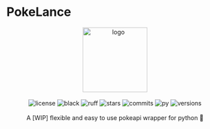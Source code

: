 # PokeLance

<p style="text-align:center;">
<img src="https://raw.githubusercontent.com/sarthhh/wyvern/master/docs/assets/wyvern.png" height=150 width=150 alt="logo"><br><br>
<img src="https://img.shields.io/github/license/sarthhh/wyvern?style=flat-square" alt="license">
<img src="https://img.shields.io/badge/code%20style-black-000000.svg?style=flat-square" alt="black">
<img src="https://img.shields.io/badge/%20type_checker-ruff-%231674b1?style=flat-square" alt="ruff">
<img src="https://img.shields.io/github/stars/sarthhh/wyvern?style=flat-square" alt="stars">
<img src="https://img.shields.io/github/last-commit/sarthhh/wyvern?style=flat-square" alt="commits">
<img src="https://img.shields.io/pypi/pyversions/wyvern?style=flat-square" alt="py">
<img src="https://img.shields.io/pypi/v/wyvern?style=flat-square" alt="versions">
<br><br>
A [WIP] flexible and easy to use pokeapi wrapper for python 🚀
</p>